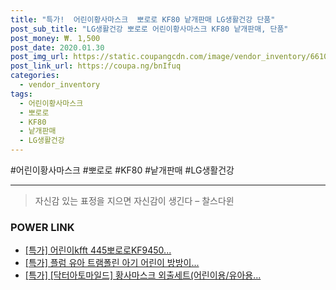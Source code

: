 ```yaml
--- 
title: "특가!  어린이황사마스크  뽀로로 KF80 낱개판매 LG생활건강 단품" 
post_sub_title: "LG생활건강 뽀로로 어린이황사마스크 KF80 낱개판매, 단품" 
post_money: ₩. 1,500 
post_date: 2020.01.30 
post_img_url: https://static.coupangcdn.com/image/vendor_inventory/6610/e990a227e080be1056bb7018b538acc055c1720f010628b085336971058b.jpg 
post_link_url: https://coupa.ng/bnIfuq 
categories: 
  - vendor_inventory 
tags: 
  - 어린이황사마스크 
  - 뽀로로 
  - KF80 
  - 낱개판매 
  - LG생활건강 
--- 
```

  #어린이황사마스크 #뽀로로 #KF80 #낱개판매 #LG생활건강 
<hr> 

> 자신감 있는 표정을 지으면 자신감이 생긴다 – 찰스다윈 


### POWER LINK

* <a href="https://blog.naver.com/an0733/221790281652" target="_blank">[특가] 어린이kfft 445뽀로로KF9450...</a>
* <a href="https://blog.naver.com/santokki14/221789147632" target="_blank">[특가] 플럼 유아 트램폴린 아기 어린이 방방이...</a>
* <a href="https://blog.naver.com/santokki14/221790137170" target="_blank">[특가] [닥터아토마일드] 황사마스크 외출세트(어린이용/유아용...</a>
